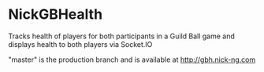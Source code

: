 # NickGBHealth
Tracks health of players for both participants in a Guild Ball game and displays health to both players via Socket.IO

"master" is the production branch and is available at http://gbh.nick-ng.com
